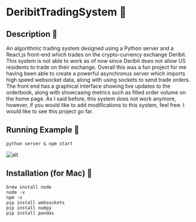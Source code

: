 # DeribitTradingSystem :brain:

## Description :penguin:
An algorithmic trading system designed using a Python server and a React.js front-end which trades on the crypto-currency exchange Deribit. This system is not able to work as of now since Deribit does not allow US residents to trade on their exchange. Overall this was a fun project for me having been able to create a powerful asynchronus server which imports high speed websocket data, along with using sockets to send trade orders. The front end has a graphical interface showing live updates to the orderbook, along with showcasing metrics such as filled order volume on the home page. As I said before, this system does not work anymore, however, if you would like to add modifications to this system, feel free. I would like to see this project go far.

## Running Example :ice_cube:
```shell
python server & npm start
```
![alt](https://github.com/marscolony2040/DeribitTradingSystem/blob/main/Trader.gif)

## Installation (for Mac) :apple:
```shell
brew install node
node -v
npm -v
pip install websockets
pip install numpy
pip install pandas
```
